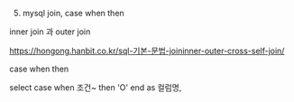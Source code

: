 5. mysql join, case when then

inner join 과 outer join

https://hongong.hanbit.co.kr/sql-기본-문법-joininner-outer-cross-self-join/

case when then

select
case
when 조건~
then 'O'
end as 컬럼명,
